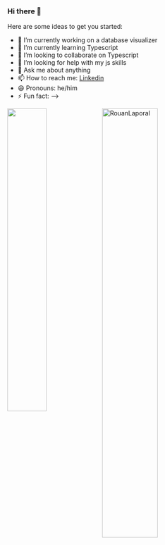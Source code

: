 ### Hi there 👋

Here are some ideas to get you started:

- 🔭 I’m currently working on a database visualizer
- 🌱 I’m currently learning Typescript
- 👯 I’m looking to collaborate on Typescript
- 🤔 I’m looking for help with  my js skills
- 💬 Ask me about anything
- 📫 How to reach me: [Linkedin](https://www.linkedin.com/in/rlaporal/)
- 😄 Pronouns: he/him
- ⚡ Fun fact: 
-->

<a href="https://github.com/RouanLaporal/github-readme-stats"><img align="left" width="42%" src="https://github-readme-stats.vercel.app/api/top-langs/?username=RouanLaporal&layout=compact&theme=dark" /></a>
<img width="50%" src="https://github-readme-streak-stats.herokuapp.com/?user=RouanLaporal&theme=dark" alt="RouanLaporal" />
